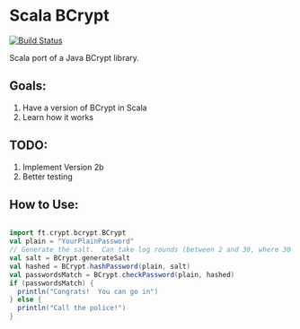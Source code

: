 Scala BCrypt
============

[![Build Status](https://travis-ci.org/rmleon/scalaBCrypt.svg?branch=master)](https://travis-ci.org/rmleon/scalaBCrypt)

Scala port of a Java BCrypt library.

Goals:
------
1. Have a version of BCrypt in Scala
2. Learn how it works

TODO:
-----
1. Implement Version 2b
2. Better testing

How to Use:
-----------
```scala

import ft.crypt.bcrypt.BCrypt
val plain = "YourPlainPassword"
// Generate the salt.  Can take log rounds (between 2 and 30, where 30 will be the hardest and will take a long time)
val salt = BCrypt.generateSalt
val hashed = BCrypt.hashPassword(plain, salt)
val passwordsMatch = BCrypt.checkPassword(plain, hashed)
if (passwordsMatch) {
  println("Congrats!  You can go in")
} else {
  println("Call the police!")
}
```
